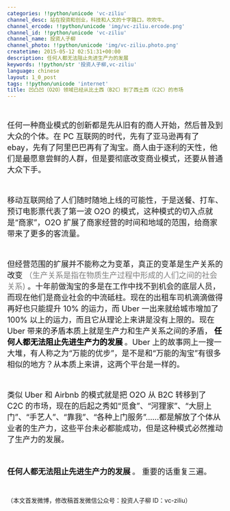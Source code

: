 ```yaml
---
categories: !!python/unicode 'vc-ziliu'
channel_desc: 站在投资和创业，科技和人文的十字路口，吹吹牛。
channel_ercode: !!python/unicode 'img/vc-ziliu.ercode.png'
channel_id: !!python/unicode 'vc-ziliu'
channel_name: 投资人子柳
channel_photo: !!python/unicode 'img/vc-ziliu.photo.png'
createtime: 2015-05-12 02:51:31+00:00
description: 任何人都无法阻止先进生产力的发展
keywords: !!python/str '投资人子柳,vc-ziliu'
language: chinese
layout: 1_0_post
tags: !!python/unicode 'internet'
title: 凹凸凹（O2O）领域已经从比土西（B2C）到了西土西（C2C）的市场
---
```

<div class="rich_media_content" id="js_content">
<p>
<br/>
</p>
<p>
<span style="font-size: 18px;">
          任何一种商业模式的创新都是先从旧有的商人开始，然后普及到大众的个体。在 PC 互联网的时代，先有了亚马逊再有了 ebay，先有了阿里巴巴再有了淘宝。商人由于逐利的天性，他们是最愿意尝鲜的人群，但是要彻底改变商业模式，还要从普通大众下手。
         </span>
</p>
<p>
<br/>
</p>
<p>
<span style="font-size: 18px;">
          移动互联网给了人们随时随地上线的可能性，于是送餐、打车、预订电影票代表了第一波 O2O 的模式，这种模式的切入点就是“商家”，O2O 扩展了商家经营的时间和地域的范围，给商家带来了更多的客流量。
         </span>
</p>
<p>
<br/>
</p>
<p>
<span style="font-size: 18px;">
          但经营范围的扩展并不能称之为变革，真正的变革是生产关系的改变
          <span style="font-size: 18px; color: rgb(127, 127, 127);">
           （生产关系是指在物质生产过程中形成的人们之间的社会关系)
          </span>
          。十年前做淘宝的多是在工作中找不到机会的底层人员，而现在他们是商业社会的中流砥柱。现在的出租车司机滴滴做得再好也只能提升 10% 的运力，而 Uber 一出来就给城市增加了 100% 以上的运力，而且它从理论上来讲是没有上限的。现在 Uber 带来的矛盾本质上就是生产力和生产关系之间的矛盾，
          <strong>
<span style="font-size: 18px; color: rgb(0, 0, 0);">
            任何人都无法阻止先进生产力的发展
           </span>
</strong>
          。Uber 上的故事网上一搜一大堆，有人称之为“万能的优步”，是不是和“万能的淘宝”有很多相似的地方？从本质上来讲，这两个平台是一样的。
         </span>
</p>
<p>
<br/>
</p>
<p>
<span style="font-size: 18px;">
          类似 Uber 和 Airbnb 的模式就是把 O2O 从 B2C 转移到了 C2C 的市场，现在的后起之秀如“觅食”、“河狸家”、“大厨上门”、“手艺人”、“靠我”、“各种上门服务”……都是解放了个体从业者的生产力，这些平台未必都能成功，但是这种模式必然推动了生产力的发展。
         </span>
</p>
<p>
<span style="font-size: 18px;">
<strong style="font-size: 18px; white-space: normal;">
<br/>
</strong>
</span>
</p>
<p>
<span style="font-size: 18px;">
<strong style="font-size: 18px; white-space: normal;">
           任何人都无法阻止先进生产力的发展
          </strong>
<span style="font-size: 18px;">
           。
          </span>
          重要的话重复三遍。
         </span>
</p>
<p>
<br/>
</p>
<p>
         （本文首发微博，修改稿首发微信公众号：投资人子柳  ID：vc-ziliu）
        </p>
</div>